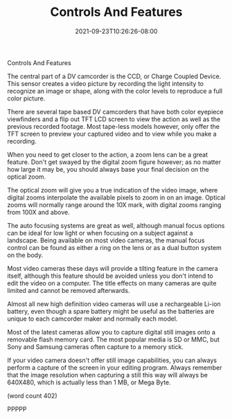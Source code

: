 ﻿---
title: "Controls And Features"
date: 2021-09-23T10:26:26-08:00
description: "High Definition Video Cameras Tips for Web Success"
featured_image: "/images/High Definition Video Cameras.jpg"
tags: ["High Definition Video Cameras"]
---

Controls And Features

The central part of a DV camcorder is the CCD, or
Charge Coupled Device.  This sensor creates a video
picture by recording the light intensity to recognize
an image or shape, along with the color levels to
reproduce a full color picture.  

There are several tape based DV camcorders that have
both color eyepiece viewfinders and a flip out TFT
LCD screen to view the action as well as the previous
recorded footage.  Most tape-less models however, 
only offer the TFT screen to preview your captured
video and to view while you make a recording.

When you need to get closer to the action, a zoom
lens can be a great feature.  Don't get swayed by
the digital zoom figure however; as no matter how
large it may be, you should always base your final
decision on the optical zoom.

The optical zoom will give you a true indication of
the video image, where digital zooms interpolate the
available pixels to zoom in on an image.  Optical
zooms will normally range around the 10X mark, with
digital zooms ranging from 100X and above.

The auto focusing systems are great as well, although
manual focus options can be ideal for low light or
when focusing on a subject against a landscape.  Being
available on most video cameras, the manual focus
control can be found as either a ring on the lens 
or as a dual button system on the body.

Most video cameras these days will provide a tilting
feature in the camera itself, although this feature
should be avoided unless you don't intend to edit
the video on a computer.  The title effects on 
many cameras are quite limited and cannot be 
removed afterwards.

Almost all new high definition video cameras will
use a rechargeable Li-ion battery, even though a 
spare battery might be useful as the batteries are
unique to each camcorder maker and normally each
model.

Most of the latest cameras allow you to capture 
digital still images onto a removable flash memory
card.  The most popular media is SD or MMC, but
Sony and Samsung cameras often capture to a memory
stick.  

If your video camera doesn't offer still image
capabilities, you can always perform a capture of
the screen in your editing program.  Always remember
that the image resolution when capturing a still
this way will always be 640X480, which is actually
less than 1 MB, or Mega Byte.

(word count 402)

PPPPP
